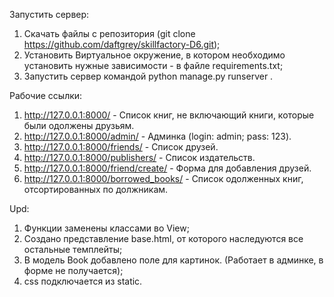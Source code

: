 Запустить сервер:
1) Скачать файлы с репозитория (git clone https://github.com/daftgrey/skillfactory-D6.git);
2) Установить Виртуальное окружение, в котором необходимо установить нужные зависимости - в файле requirements.txt;
3) Запустить сервер командой python manage.py runserver .

Рабочие ссылки:
1. http://127.0.0.1:8000/ - Список книг, не включающий книги, которые были одолжены друзьям.
2. http://127.0.0.1:8000/admin/ - Админка (login: admin; pass: 123).
3. http://127.0.0.1:8000/friends/ - Список друзей.
4. http://127.0.0.1:8000/publishers/ - Список издательств.
5. http://127.0.0.1:8000/friend/create/ - Форма для добавления друзей.
6. http://127.0.0.1:8000/borrowed_books/ - Список одолженных книг, отсортированных по должникам.


Upd:
1) Функции заменены классами во View;
2) Создано представление base.html, от которого наследуются все остальные темплейты;
3) В модель Book добавлено поле для картинок. (Работает в админке, в форме не получается);
4) css подключается из static.
